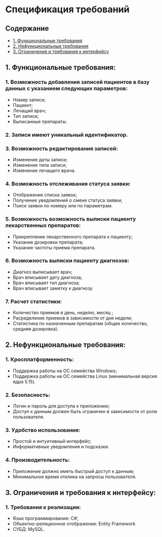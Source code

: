 # Спецификация требований

## Содержание

- [1. Функциональные требования](#1функциональные-требования)
- [2. Нефункциональные требования](#2нефункциональные-требования)
- [3. Ограничения и требования к интерфейсу](#3ограничения-и-требования-к-интерфейсу)


## 1.	Функциональные требования:

### 1.	Возможность добавления записей пациентов в базу данных с указанием следующих параметров:
-	Номер записи;
- Пациент;
- Лечащий врач;
- Тип записи;
- Выписанные препараты.

### 2.	Записи имеют уникальный идентификатор.

### 3.	Возможность редактирования записей:
- Изменение даты записи;
- Изменение типа записи;
- Изменение лечащего врача.

### 4.	Возможность отслеживания статуса заявки:
- Отображение списка заявок;
- Получение уведомлений о смене статуса заявки;
- Поиск заявки по номеру или по параметрам.

### 5.	Возможность возможность выписки пациенту лекарственных препаратов:
- Прикрепление лекарственного препарата к пациенту;
- Указание дозировки препарата;
- Указание частоты приема препарата.

### 6. Возможность выписки пациенту диагнозов:
- Диагноз выписывает врач;
- Врач вписывает дату диагноза;
- Врач вписывает тип диагноза;
- Врач вписывает заметку к диагнозу.

### 7.	Расчет статистики:
- Количество приемов в день, неделю, месяц ;
- Расределение приемов в зависимости от дня недели;
- Статистика по назначенным препаратам (общее количество, средняя дозировка).

## 2.	Нефункциональные требования:

### 1.	Кросплатформенность:
- Поддержка работы на ОС семейства Windows;
- Поддержка работы на ОС семейства Linux (минимальная версия ядра 5.15).
### 2.	Безопасность:
- Логин и пароль для доступа к приложению;
- Доступ к данным должен быть ограничен в зависимости от роли пользователя.
### 3.	Удобство использования:
- Простой и интуитивный интерфейс;
- Информативные уведомления и подсказки.
### 4.	Производительность:
- Приложение должно иметь быстрый доступ к данным;
- Минимальное время отклика на запросы пользователя.
## 3.	Ограничения и требования к интерфейсу:
### 1.	Требования к реализации:
- Язык программирование: C#;
- Объектно-реляционное отображение: Entity Framework
- СУБД: MySQL.
